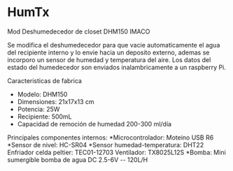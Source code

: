 # HumTx
Mod Deshumedecedor de closet DHM150 IMACO

Se modifica el deshumedecedor para que vacie automaticamente el agua del recipiente interno y lo envie hacia un deposito externo, ademas se incorporo un sensor de humedad y temperatura del aire. Los datos del estado del humedecedor son enviados inalambricamente a un raspberry Pi.

Caracteristicas de fabrica
- Modelo: DHM150
- Dimensiones: 21x17x13 cm
- Potencia: 25W
- Recipiente: 500mL
- Capacidad de remoción de humedad 200-300 ml/día



Principales componentes internos:
*Microcontrolador: Moteino USB R6
*Sensor de nivel: HC-SR04
*Sensor humedad-temperatura: DHT22
Enfriador celda peltier: TEC01-12703
Ventilador: TX8025L12S
*Bomba: Mini sumergible bomba de agua DC 2.5-6V -- 120L/H

